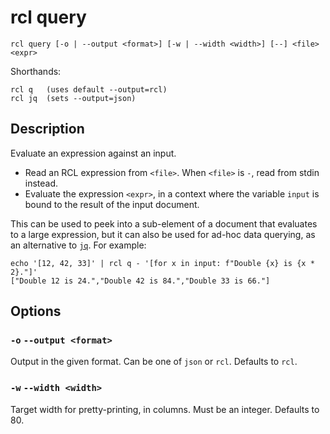 # rcl query

    rcl query [-o | --output <format>] [-w | --width <width>] [--] <file> <expr>

Shorthands:

    rcl q   (uses default --output=rcl)
    rcl jq  (sets --output=json)

## Description

Evaluate an expression against an input.

 * Read an RCL expression from `<file>`. When `<file>` is `-`,
   read from stdin instead.
 * Evaluate the expression `<expr>`, in a context where the variable `input`
   is bound to the result of the input document.

This can be used to peek into a sub-element of a document that evaluates to a
large expression, but it can also be used for ad-hoc data querying, as an
alternative to [`jq`](https://jqlang.github.io/jq/). For example:

    echo '[12, 42, 33]' | rcl q - '[for x in input: f"Double {x} is {x * 2}."]'
    ["Double 12 is 24.","Double 42 is 84.","Double 33 is 66."]

## Options

### `-o` `--output <format>`

Output in the given format. Can be one of `json` or `rcl`. Defaults to `rcl`.

### `-w` `--width <width>`

Target width for pretty-printing, in columns. Must be an integer. Defaults to 80.
